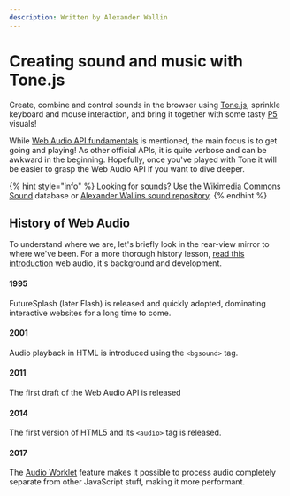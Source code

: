 ```yaml
---
description: Written by Alexander Wallin
---
```


# Creating sound and music with Tone.js

Create, combine and control sounds in the browser using [Tone.js](https://tonejs.github.io/), sprinkle  keyboard and mouse interaction, and bring it together with some tasty [P5](../../learn/p5/) visuals!

While [Web Audio API fundamentals](https://developer.mozilla.org/en/docs/Web/API/Web_Audio_API) is mentioned, the main focus is to get going and playing! As other official APIs, it is quite verbose and can be awkward in the beginning. Hopefully, once you've played with Tone it will be easier to grasp the Web Audio API if you want to dive deeper.

{% hint style="info" %}
Looking for sounds? Use the [Wikimedia Commons Sound](https://commons.wikimedia.org/wiki/Category:Sound) database or [Alexander Wallins sound repository](https://www.alexanderwallin.com/audio/inventory.json).
{% endhint %}

## History of Web Audio

To understand where we are, let's briefly look in the rear-view mirror to where we've been. For a more thorough history lesson, [read this introduction](https://webaudioapi.com/book/Web_Audio_API_Boris_Smus_html/ch01.html) web audio, it's background and development.

#### 1995

FutureSplash \(later Flash\) is released and quickly adopted, dominating interactive websites for a long time to come.

#### 2001

Audio playback in HTML is introduced using the `<bgsound>` tag.

#### 2011

The first draft of the Web Audio API is released

#### 2014

The first version of HTML5 and its `<audio>` tag is released.

#### 2017

The [Audio Worklet](https://developer.mozilla.org/en-US/docs/Web/API/AudioWorklet) feature makes it possible to process audio completely separate from other JavaScript stuff, making it more performant.

